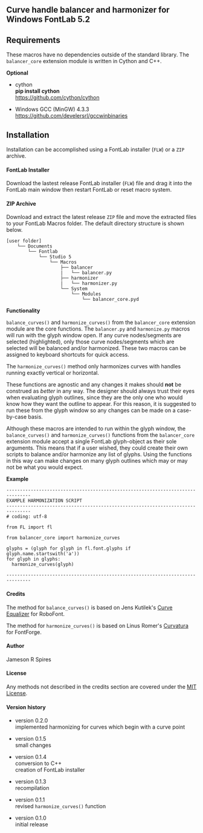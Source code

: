 ## Curve handle balancer and harmonizer for Windows FontLab 5.2

## Requirements

These macros have no dependencies outside of the standard library. The `balancer_core` extension module is written in Cython and C++.

**Optional**
* cython  
  **pip install cython**  
  <a>https://github.com/cython/cython</a>  

* Windows GCC (MinGW) 4.3.3  
  <a>https://github.com/develersrl/gccwinbinaries</a>  


## Installation

Installation can be accomplished using a FontLab installer (`FLW`) or a `ZIP` archive.
#### FontLab Installer

Download the lastest release FontLab installer (`FLW`) file and drag it into the FontLab main window then restart FontLab or reset macro system.
#### ZIP Archive

Download and extract the latest release `ZIP` file and move the extracted files to your FontLab Macros folder. The default directory structure is shown below.
```
[user folder]
    └── Documents  
        └── Fontlab  
            └── Studio 5  
                └── Macros  
                    ├── balancer  
                    |   └── balancer.py  
                    ├── harmonizer  
                    |   └── harmonizer.py  
                    └── System  
                        └── Modules  
                            └── balancer_core.pyd  
```

**Functionality**

`balance_curves()` and `harmonize_curves()` from the `balancer_core` extension module are the core functions. The `balancer.py` and `harmonize.py` macros will run with the glyph window open. If any curve nodes/segments are selected (highlighted), only those curve nodes/segments which are selected will be balanced and/or harmonized. These two macros can be assigned to keyboard shortcuts for quick access.

The `harmonize_curves()` method only harmonizes curves with handles running exactly vertical or horizontal.

These functions are agnostic and any changes it makes should **not** be construed as *better* in any way. The designer should always trust their eyes when evaluating glyph outlines, since they are the only one who would know how they want the outline to appear. For this reason, it is suggested to run these from the glyph window so any changes can be made on a case-by-case basis.

Although these macros are intended to run within the glyph window, the `balance_curves()` and `harmonize_curves()` functions from the `balancer_core` extension module accept a single FontLab glyph-object as their sole arguments. This means that if a user wished, they could create their own scripts to balance and/or harmonize any list of glyphs. Using the functions in this way can make changes on many glyph outlines which may or may not be what you would expect.

**Example**
```
-------------------------------------------------------------------------------
EXAMPLE HARMONIZATION SCRIPT
-------------------------------------------------------------------------------
# coding: utf-8

from FL import fl

from balancer_core import harmonize_curves

glyphs = (glyph for glyph in fl.font.glyphs if glyph.name.startswith('a'))
for glyph in glyphs:
  harmonize_curves(glyph)  

-------------------------------------------------------------------------------
```

#### Credits

The method for `balance_curves()` is based on Jens Kutilek's [Curve Equalizer](https://github.com/jenskutilek/Curve-Equalizer) for RoboFont.

The method for `harmonize_curves()` is based on Linus Romer's [Curvatura](https://github.com/linusromer/curvatura) for FontForge.

#### Author

Jameson R Spires

#### License

Any methods not described in the credits section are covered under the [MIT License](https://opensource.org/licenses/MIT).

#### Version history
* version 0.2.0  
  implemented harmonizing for curves which begin with a curve point  

* version 0.1.5  
  small changes  

* version 0.1.4  
  conversion to C++  
  creation of FontLab installer  

* version 0.1.3  
  recompilation  

* version 0.1.1  
  revised `harmonize_curves()` function  

* version 0.1.0  
  initial release  
